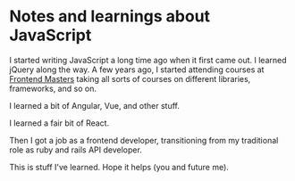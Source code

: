 # Notes and learnings about JavaScript

I started writing JavaScript a long time ago when it first came out. I learned jQuery along the way. A few years ago, I started attending courses at [Frontend Masters](https://frontendmasters.com/) taking all sorts of courses on different libraries, frameworks, and so on.

I learned a bit of Angular, Vue, and other stuff.

I learned a fair bit of React.

Then I got a job as a frontend developer, transitioning from my traditional role as ruby and rails API developer.

This is stuff I've learned. Hope it helps (you and future me).
